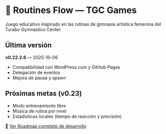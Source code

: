 # 🏅 Routines Flow — TGC Games

Juego educativo inspirado en las rutinas de gimnasia artística femenina del Turabo Gymnastics Center.

## Última versión
**v0.22.2.6** — 2025-10-06  
- Compatibilidad con WordPress.com y GitHub Pages  
- Delegación de eventos  
- Mejora de pausa y spawn

## Próximas metas (v0.23)
- Modo entrenamiento libre  
- Música de rutina por nivel  
- Estadísticas locales (tiempo de reacción y precisión)

📘 [Ver Roadmap completo de desarrollo](./PROJECTS.md)
